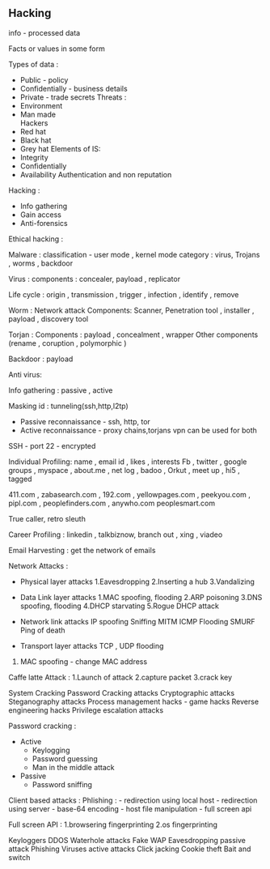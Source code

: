 ## Hacking

info - processed data 

Facts or values in some form

Types of data : 
- Public - policy
- Confidentially - business details
- Private - trade secrets
Threats : 
- Environment 
- Man made  
Hackers 
- Red hat
- Black hat
- Grey hat
Elements of IS: 
- Integrity
- Confidentially
- Availability 
Authentication and non reputation

Hacking : 
- Info gathering 
- Gain access 
- Anti-forensics

Ethical hacking : 

Malware : classification - user mode , kernel mode 
		category : virus, Trojans , worms , backdoor

Virus : components : concealer, payload , replicator

Life cycle : origin , transmission , trigger , infection , identify , remove 

Worm : Network attack 
Components: Scanner, Penetration tool , installer , payload , discovery tool 

Torjan : Components : payload , concealment , wrapper Other components (rename , coruption , polymorphic )

Backdoor : payload 

Anti virus:

Info gathering : passive , active 

Masking id : tunneling(ssh,http,l2tp) 
- Passive reconnaissance - ssh, http, tor
- Active reconnaissance - proxy chains,torjans
	vpn can be used for both 

SSH - port 22 - encrypted 

Individual Profiling: name , email id , likes , interests 
Fb , twitter , google groups , myspace , about.me , net log , badoo , Orkut , meet up , hi5 , tagged 

411.com , zabasearch.com , 192.com , yellowpages.com , peekyou.com , pipl.com , peoplefinders.com , anywho.com peoplesmart.com 

True caller, retro sleuth 

Career Profiling : linkedin , talkbiznow, branch out , xing , viadeo 

Email Harvesting : get the network of emails 

Network Attacks : 
- Physical layer attacks 
	1.Eavesdropping 
	2.Inserting a hub
	3.Vandalizing
- Data Link layer attacks 
1.MAC spoofing, flooding
2.ARP poisoning
3.DNS spoofing, flooding 
4.DHCP starvating
5.Rogue DHCP attack  

- Network link attacks 
IP spoofing
Sniffing 
MITM 
ICMP Flooding 
SMURF 
Ping of death 

- Transport layer attacks 
TCP , UDP flooding 

1. MAC spoofing - change MAC address 

Caffe latte Attack : 
	1.Launch of attack 
	2.capture packet
	3.crack key

System Cracking 
Password Cracking attacks 
Cryptographic attacks 
Steganography attacks 
Process management hacks - game hacks 
Reverse engineering hacks 
Privilege escalation attacks 

Password cracking : 
- Active 
    - Keylogging
    - Password guessing 
    - Man in the middle attack
- Passive 
    - Password sniffing 

Client based attacks : 
Phlishing :
	- redirection using local host 
	- redirection using server
	- base-64 encoding 
	- host file manipulation
	- full screen api 

Full screen API : 
	1.browsering fingerprinting 
	2.os fingerprinting 


Keyloggers 
DDOS 
Waterhole attacks 
Fake WAP 
Eavesdropping passive attack 
Phishing
Viruses active attacks 
Click jacking 
Cookie theft 
Bait and switch 